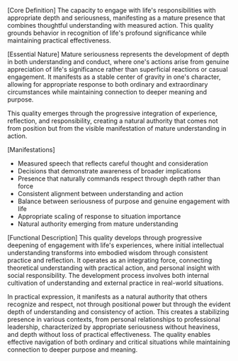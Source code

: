 [Core Definition]
The capacity to engage with life's responsibilities with appropriate depth and seriousness, manifesting as a mature presence that combines thoughtful understanding with measured action. This quality grounds behavior in recognition of life's profound significance while maintaining practical effectiveness.

[Essential Nature]
Mature seriousness represents the development of depth in both understanding and conduct, where one's actions arise from genuine appreciation of life's significance rather than superficial reactions or casual engagement. It manifests as a stable center of gravity in one's character, allowing for appropriate response to both ordinary and extraordinary circumstances while maintaining connection to deeper meaning and purpose.

This quality emerges through the progressive integration of experience, reflection, and responsibility, creating a natural authority that comes not from position but from the visible manifestation of mature understanding in action.

[Manifestations]
- Measured speech that reflects careful thought and consideration
- Decisions that demonstrate awareness of broader implications
- Presence that naturally commands respect through depth rather than force
- Consistent alignment between understanding and action
- Balance between seriousness of purpose and genuine engagement with life
- Appropriate scaling of response to situation importance
- Natural authority emerging from mature understanding

[Functional Description]
This quality develops through progressive deepening of engagement with life's experiences, where initial intellectual understanding transforms into embodied wisdom through consistent practice and reflection. It operates as an integrating force, connecting theoretical understanding with practical action, and personal insight with social responsibility. The development process involves both internal cultivation of understanding and external practice in real-world situations.

In practical expression, it manifests as a natural authority that others recognize and respect, not through positional power but through the evident depth of understanding and consistency of action. This creates a stabilizing presence in various contexts, from personal relationships to professional leadership, characterized by appropriate seriousness without heaviness, and depth without loss of practical effectiveness. The quality enables effective navigation of both ordinary and critical situations while maintaining connection to deeper purpose and meaning.